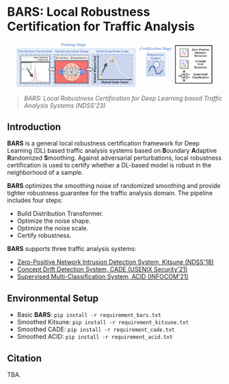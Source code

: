 # BARS: Local Robustness Certification for Traffic Analysis

<p align="center">
<img src="images/overview_training_stage.png" width="56.1%" float="left">
<img src="images/overview_certification_stage.png" width="35%" float="right">
</p>

> *BARS: Local Robustness Certification for Deep Learning based Traffic Analysis Systems (NDSS'23)*

## Introduction

**BARS** is a general local robustness certification framework for Deep Learning (DL) based traffic analysis systems based on **B**oundary **A**daptive **R**andomized **S**moothing. Against adversarial perturbations, local robustness certification is used to certify whether a DL-based model is robust in the neighborhood of a sample.

**BARS** optimizes the smoothing noise of randomized smoothing and provide tighter robustness guarantee for the traffic analysis domain. The pipeline includes four steps:
- Build Distribution Transformer.
- Optimize the noise shape.
- Optimize the noise scale.
- Certify robustness.

**BARS** supports three traffic analysis systems:
- [Zero-Positive  Network Intrusion Detection System, Kitsune (NDSS'18)](smoothed_kitsune)
- [Concept Drift Detection System, CADE (USENIX Security'21)](smoothed_cade)
- [Supervised Multi-Classification System, ACID (INFOCOM'21)](smoothed_acid)

## Environmental Setup

- Basic **BARS**: `pip install -r requirement_bars.txt`
- Smoothed Kitsune: `pip install -r requirement_kitsune.txt`
- Smoothed CADE: `pip install -r requirement_cade.txt`
- Smoothed ACID: `pip install -r requirement_acid.txt`

## Citation
TBA.
